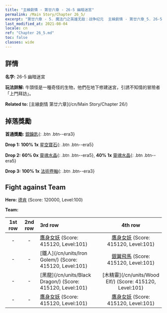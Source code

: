 ```yaml
---
title: "主線劇情 - 第廿六章 - 26-5 幽暗迷宮"
permalink: /Main Story/Chapter 26_5/
excerpt: "第廿六章 - 5. 魔法门之英雄无敌：战争纪元  主線劇情 - 第廿六章_5. 26-5 幽暗迷宮"
last_modified_at: 2021-08-04
locale: cn
ref: "Chapter 26_5.md"
toc: false
classes: wide
---
```


## 詳情

 **名字:** 26-5 幽暗迷宮

 **玩法詳解:** 牛頭怪是一種奇怪的生物，他們在地下修建迷宮，引誘不知情的冒險者「上門拜訪」。

 **Related to:** [主線劇情 第廿六章](/cn/Main Story/Chapter 26/)

## 掉落獎勵

 **首通獎勵:** [銀鑰匙](/cn/Items/con_693/){: .btn .btn--era3}

 **Drop 1:** **100% 1x** [星空寶石](/cn/Items/mat_93/){: .btn .btn--era5}

 **Drop 2:** **60% 0x** [靈魂水晶](/cn/Items/mat_87/){: .btn .btn--era5}, **40% 1x** [靈魂水晶](/cn/Items/mat_87/){: .btn .btn--era5}

 **Drop 3:** **100% 1x** [法術卷軸](/cn/Items/con_694/){: .btn .btn--era3}


## Fight against Team
 **Hero:** [德肯](/cn/heroes/Dracon/) (Score: 120000, Level:100)

 **Team:**


  | 1st row | 2nd row | 3rd row | 4th row |
  |:----:|:----:|:----|:----:|
  | - | - | [鷹身女妖](/cn/units/Harpy/) (Score: 415120, Level:101)  | [鷹身女妖](/cn/units/Harpy/) (Score: 415120, Level:101)  |
  | - | - | [鐵人](/cn/units/Iron Golem/) (Score: 415120, Level:101)  | [銀翼飛馬](/cn/units/Pegasus/) (Score: 415120, Level:101)  |
  | - | - | [黑龍](/cn/units/Black Dragon/) (Score: 415120, Level:101)  | [木精靈](/cn/units/Wood Elf/) (Score: 415120, Level:101)  |
  | - | - | [鷹身女妖](/cn/units/Harpy/) (Score: 415120, Level:101)  | [鷹身女妖](/cn/units/Harpy/) (Score: 415120, Level:101)  |


